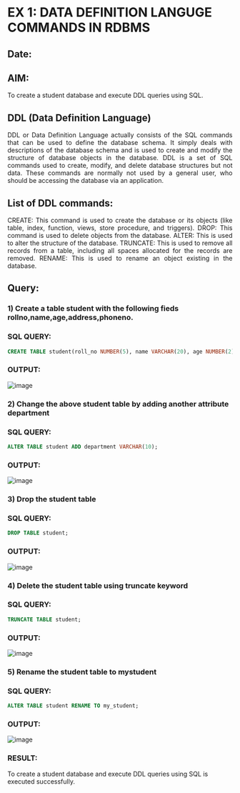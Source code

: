 # EX 1: DATA DEFINITION LANGUGE COMMANDS IN RDBMS
## Date:
## AIM:
To create a student database and execute DDL queries using SQL.


## DDL (Data Definition Language)
<div align="justify">
DDL or Data Definition Language actually consists of the SQL commands that can be used to define the database schema. It simply deals with descriptions of the database schema and is used to create and modify the structure of database objects in the database. DDL is a set of SQL commands used to create, modify, and delete database structures but not data. These commands are normally not used by a general user, who should be accessing the database via an application.
</div>
 
## List of DDL commands: 
<div align="justify">
CREATE: This command is used to create the database or its objects (like table, index, function, views, store procedure, and triggers).
DROP: This command is used to delete objects from the database.
ALTER: This is used to alter the structure of the database.
TRUNCATE: This is used to remove all records from a table, including all spaces allocated for the records are removed.
RENAME: This is used to rename an object existing in the database.
</div>

## Query:
### 1) Create a table student with the following fieds rollno,name,age,address,phoneno.

### SQL QUERY: 
```sql
CREATE TABLE student(roll_no NUMBER(5), name VARCHAR(20), age NUMBER(2), address VARCHAR(50), phone_no NUMBER(10));
```
### OUTPUT:
![image](https://github.com/DHARINIPV/G2_DBMS/assets/119400845/71637e3e-872e-4fcc-b31f-5cfde84a1188)

### 2) Change the above student table by adding another attribute department

### SQL QUERY: 
```sql
ALTER TABLE student ADD department VARCHAR(10);
```
### OUTPUT:
![image](https://github.com/DHARINIPV/G2_DBMS/assets/119400845/08526244-2f2a-4798-be2e-2be02e64570a)

### 3) Drop the student table
 
### SQL QUERY: 
```sql
DROP TABLE student;
```
### OUTPUT:
![image](https://github.com/DHARINIPV/G2_DBMS/assets/119400845/2c9fba5d-70f0-4a14-87b6-5c47ad7da5d5)

### 4) Delete the student table using truncate keyword

### SQL QUERY: 
```sql
TRUNCATE TABLE student;
```
### OUTPUT:
![image](https://github.com/DHARINIPV/G2_DBMS/assets/119400845/ed46e5e1-330a-44b8-813d-2eeb2b8feb88)

### 5) Rename the student table to mystudent

### SQL QUERY: 
```sql
ALTER TABLE student RENAME TO my_student;
```
### OUTPUT:
![image](https://github.com/DHARINIPV/G2_DBMS/assets/119400845/b13ed43d-cc43-4d3f-9536-08e2db2836b3)

### RESULT:
To create a student database and execute DDL queries using SQL is executed successfully.
